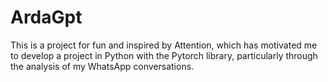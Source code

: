 # ArdaGpt
This is a project for fun and inspired by Attention, which has motivated me to develop a project in Python with the Pytorch library, particularly through the analysis of my WhatsApp conversations.
